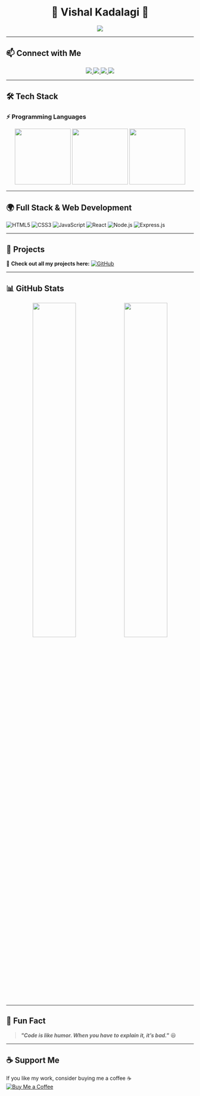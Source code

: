 <h1 align="center">
  🚀 Vishal Kadalagi 🚀  
</h1>

<p align="center">
  <img src="https://readme-typing-svg.herokuapp.com?color=00FF00&lines=Full+Stack+Developer;Machine+Learning%20Enthusiast;Backend%20%7C%20DBMS%20%7C%20Firebase;Passionate%20Coder%20%26%20Tech%20Explorer" />
</p>

---

## 📫 **Connect with Me**  
<p align="center">
  <a href="mailto:vishalkadalagi2004@gmail.com">
    <img src="https://img.shields.io/badge/Gmail-D14836?style=for-the-badge&logo=gmail&logoColor=white" />
  </a>
  <a href="mailto:02fe23bcs431@kletech.ac.in">
    <img src="https://img.shields.io/badge/KLE%20Email-0078D4?style=for-the-badge&logo=microsoft-outlook&logoColor=white" />
  </a>
  <a href="https://www.linkedin.com/in/vishal-kadalagi/">
    <img src="https://img.shields.io/badge/LinkedIn-0A66C2?style=for-the-badge&logo=linkedin&logoColor=white" />
  </a>
  <a href="https://www.instagram.com/vishal_k01/">
    <img src="https://img.shields.io/badge/Instagram-E4405F?style=for-the-badge&logo=instagram&logoColor=white" />
  </a>
</p>

---

## 🛠 **Tech Stack**
### ⚡ **Programming Languages**
<p align="center">
  <img src="https://progress-bar.dev/85/?title=C++&color=blue" width="150px" />  
  <img src="https://progress-bar.dev/70/?title=C&color=green" width="150px" />  
  <img src="https://progress-bar.dev/50/?title=Python&color=yellow" width="150px" />
</p>

---

## 🌍 **Full Stack & Web Development**
![HTML5](https://img.shields.io/badge/HTML5-E34F26?style=for-the-badge&logo=html5&logoColor=white)
![CSS3](https://img.shields.io/badge/CSS3-1572B6?style=for-the-badge&logo=css3&logoColor=white)
![JavaScript](https://img.shields.io/badge/JavaScript-F7DF1E?style=for-the-badge&logo=javascript&logoColor=black)
![React](https://img.shields.io/badge/React-61DAFB?style=for-the-badge&logo=react&logoColor=black)
![Node.js](https://img.shields.io/badge/Node.js-43853D?style=for-the-badge&logo=node.js&logoColor=white)
![Express.js](https://img.shields.io/badge/Express.js-404D59?style=for-the-badge&logo=express&logoColor=white)

---

## 🚀 **Projects**
🔗 **Check out all my projects here:** [![GitHub](https://img.shields.io/badge/GitHub-181717?style=for-the-badge&logo=github&logoColor=white)](https://github.com/Vishal-Kadalagi?tab=repositories)

---

## 📊 **GitHub Stats**
<p align="center">
  <img width="48%" src="https://github-readme-stats.vercel.app/api?username=Vishal-Kadalagi&show_icons=true&theme=tokyonight" />
  <img width="48%" src="https://github-readme-streak-stats.herokuapp.com/?user=Vishal-Kadalagi&theme=tokyonight" />
</p>

---

## 🌟 **Fun Fact**
> **_"Code is like humor. When you have to explain it, it’s bad."_** 😆

---

## ☕ **Support Me**
If you like my work, consider buying me a coffee ☕  
[![Buy Me a Coffee](https://img.shields.io/badge/Buy%20Me%20a%20Coffee-F49E00?style=for-the-badge&logo=buy-me-a-coffee&logoColor=white)](https://www.buymeacoffee.com/VishalKadalagi)
